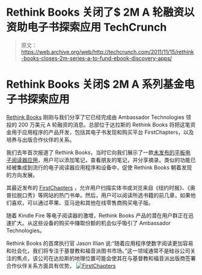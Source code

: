 # Rethink Books 关闭了$ 2M A 轮融资以资助电子书探索应用 TechCrunch

> 原文：<https://web.archive.org/web/http://techcrunch.com/2011/11/15/rethink-books-closes-2m-series-a-to-fund-ebook-discovery-apps/>

# Rethink Books 关闭$ 2M A 系列基金电子书探索应用

[Rethink Books](https://web.archive.org/web/20230204224247/http://www.rethinkbooks.com/) 刚刚与我们分享了它已经完成由 Ambassador Technologies 领投的 200 万美元 A 轮融资的消息。总部位于达拉斯的 Rethink Books 将把这笔资金用于应用程序的产品开发，包括其电子书发现和购买平台 FirstChapters，以及培养与出版合作伙伴的关系。

我们去年首次报道了 Rethink Books，当时它向我们展示了一款[未发布的平板电子阅读器应用](https://web.archive.org/web/20230204224247/https://techcrunch.com/2010/11/11/rethink-books-social/)，用户可以添加笔记，查看朋友的笔记，并分享摘录。类似的功能已经被集成到流行的电子阅读器应用程序和设备中，促使 Rethink Books 朝着发现的方向发展。

其最近发布的 [FirstChapters](https://web.archive.org/web/20230204224247/http://firstchapters.com/) ，允许用户扫描实体书或浏览来自《纽约时报》、《奥普拉脱口秀》等网站的热门书单。然后，用户可以阅读所选书籍的前几章，如果他们喜欢，可以通过苹果、亚马逊和其他在线零售商购买电子版。

随着 Kindle Fire 等电子阅读器的激增，Rethink Books 产品的潜在用户群正在迅速扩大。从这些设备的购买中赚取份额的机会似乎吸引了 Ambassador Technologies。

Rethink Books 的首席执行官 Jason Illian 说:“随着应用程序使数字阅读更加容易和社会化，我们将专注于基督教和福音派图书市场。”这一领域通常不是硅谷公司关注的焦点，该公司在达拉斯的地理位置可能会使其在与基督教和福音派出版商签署合作伙伴关系方面具有优势。
[![](img/b375c49bde188a6206a70bb0986a8a33.png "FirstChapters")](https://web.archive.org/web/20230204224247/https://techcrunch.com/wp-content/uploads/2011/11/firstchapters.png)
